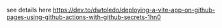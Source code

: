 see details here https://dev.to/dwtoledo/deploying-a-vite-app-on-github-pages-using-github-actions-with-github-secrets-1hn0